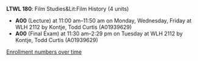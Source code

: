 **LTWL 180**: Film Studies&Lit:Film History (4 units)

- **A00** (Lecture) at 11:00 am–11:50 am on Monday, Wednesday, Friday at WLH 2112 by Kontje, Todd Curtis (A01939629)
- **A00** (Final Exam) at 11:30 am–2:29 pm on Tuesday at WLH 2112 by Kontje, Todd Curtis (A01939629)

[Enrollment numbers over time](./LTWL180.tsv)
